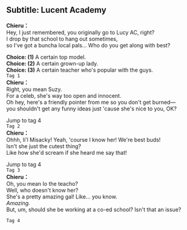 # 

  
## Subtitle: Lucent Academy
  
**Chieru：**  
Hey, I just remembered, you originally go to Lucy AC, right?  
I drop by that school to hang out sometimes,  
so I've got a buncha local pals... Who do you get along with best?  
  
**Choice: (1)**  A certain top model.  
**Choice: (2)**  A certain grown-up lady.  
**Choice: (3)**  A certain teacher who's popular with the guys.  
`Tag 1`  
**Chieru：**  
Right, you mean Suzy.  
 For a celeb, she's way too open and innocent.  
Oh hey, here's a friendly pointer from me so you don't get burned—  
you shouldn't get any funny ideas just 'cause she's nice to you, OK?  
  
Jump to tag 4  
`Tag 2`  
**Chieru：**  
Ohhh, li'l Misacky! Yeah, 'course I know her! We're best buds!  
Isn't she just the cutest thing?  
Like how she'd scream if she heard me say that!  
  
Jump to tag 4  
`Tag 3`  
**Chieru：**  
Oh, you mean Io the teacho?  
 Well, who doesn't know her?  
She's a pretty amazing gal! Like... you know.  
 *Amazing.*  
But, um, should she be working at a co-ed school? Isn't that an issue?  
  
`Tag 4`  
